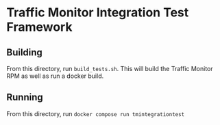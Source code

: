 # Traffic Monitor Integration Test Framework

## Building

From this directory, run `build_tests.sh`. This will build the Traffic Monitor RPM as well as run a docker build.

## Running

From this directory, run `docker compose run tmintegrationtest`
